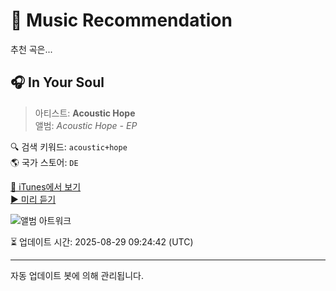 
# 🎵 Music Recommendation

추천 곡은...

## 🎧 In Your Soul  
> 아티스트: **Acoustic Hope**  
> 앨범: _Acoustic Hope - EP_  

🔍 검색 키워드: `acoustic+hope`  
🌎 국가 스토어: `DE`

[🔗 iTunes에서 보기](https://music.apple.com/de/album/in-your-soul/1506943854?i=1506943930&uo=4)  
[▶️ 미리 듣기](https://audio-ssl.itunes.apple.com/itunes-assets/AudioPreview123/v4/c1/bd/88/c1bd8857-9dba-7329-2107-4cf5ee129469/mzaf_16294348499488544180.plus.aac.p.m4a)

![앨범 아트워크](https://is1-ssl.mzstatic.com/image/thumb/Music113/v4/31/a2/80/31a280c3-8c93-7d2d-49e2-b9484f39b065/rls00092917.jpg/100x100bb.jpg)

⏳ 업데이트 시간: 2025-08-29 09:24:42 (UTC)

---
자동 업데이트 봇에 의해 관리됩니다.
